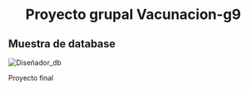 <h1 align="center">Proyecto grupal Vacunacion-g9</h1>

## Muestra de database

![Diseñador_db](https://github.com/joselesc/Vacunacion-g9/assets/127058951/3737c1f5-c0a4-437c-b025-80869543d904)

Proyecto final
